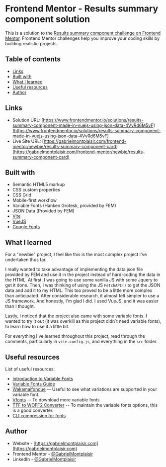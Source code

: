 # Frontend Mentor - Results summary component solution

This is a solution to the [Results summary component challenge on Frontend Mentor](https://www.frontendmentor.io/challenges/results-summary-component-CE_K6s0maV). Frontend Mentor challenges help you improve your coding skills by building realistic projects.

## Table of contents

- [Links](#links)
- [Built with](#built-with)
- [What I learned](#what-i-learned)
- [Useful resources](#useful-resources)
- [Author](#author)

## Links

- Solution URL: [https://www.frontendmentor.io/solutions/results-summary-component-made-in-vuejs-using-json-data-4VvRd6M5vF](https://www.frontendmentor.io/solutions/results-summary-component-made-in-vuejs-using-json-data-4VvRd6M5vF)
- Live Site URL: [https://gabrielmontplaisir.com/frontend-mentor/newbie/results-summary-component-card](https://gabrielmontplaisir.com/frontend-mentor/newbie/results-summary-component-card)

## Built with

- Semantic HTML5 markup
- CSS custom properties
- CSS Grid
- Mobile-first workflow
- Variable Fonts (Hanken Grotesk, provided by FEM)
- JSON Data (Provided by FEM)
- [Vite](https://vitejs.dev/)
- [VueJS](https://vuejs.org/)
- [Google Fonts](https://fonts.google.com/)

## What I learned

For a "newbie" project, I feel like this is the most complex project I've undertaken thus far.

I really wanted to take advantage of implementing the data.json file provided by FEM and use it in the project instead of hard-coding the data in the HTML. At first, I was going to use some vanilla JS with some Jquery to get it done. Then, I was thinking of using the JS `FetchAPI()` to get the JSON data and add it to my HTML. This too proved to be a little more complex than anticipated. After considerable research, it almost felt simpler to use a JS framework. And honestly, I'm glad I did. I used VueJS, and it was easier than I thought.

Lastly, I noticed that the project also came with some variable fonts. I wanted to try it out (it was overkill as this project didn´t need variable fonts), to learn how to use it a little bit.

For everything I've learned throughout this project, read through the comments, particularly in `vite.config.js`, and everything in the `src` folder.

## Useful resources

List of useful resources:

- [Introduction to Variable Fonts](https://web.dev/variable-fonts/)
- [Variable Fonts Guide](https://developer.mozilla.org/en-US/docs/Web/CSS/CSS_Fonts/Variable_Fonts_Guide)
- [Wakamaifondue](https://wakamaifondue.com/) -- Useful to see what variations are supported in your variable font.
- [Vfonts](https://v-fonts.com/) -- To download more variable fonts
- [TTF to WOFF2 Converter](https://everythingfonts.com/ttf-to-woff2) -- To maintain the variable fonts options, this is a good converter.
- [CLI compression for fonts](https://github.com/google/woff2)

## Author

- Website - [https://gabrielmontplaisir.com](https://gabrielmontplaisir.com)
- Frontend Mentor - [@GabrielMontplaisir](https://www.frontendmentor.io/profile/GabrielMontplaisir)
- LinkedIn - [@GabrielMontplaisir](https://www.linkedin.com/in/gabriel-montplaisir/)
